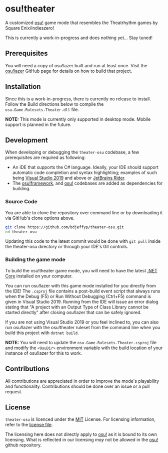 # osu!theater

A customized [osu!](https://github.com/ppy/osu) game mode that resembles the Theatrhythm games by Square Enix/indieszero!

This is currently a work-in-progress and does nothing yet... Stay tuned!

## Prerequisites
You will need a copy of osu!lazer built and run at least once. Visit the [osu!lazer](https://github.com/ppy/osu) GitHub page for details on how to build that project.

## Installation
Since this is a work-in-progress, there is currently no release to install. Follow the Build directions below to compile the `osu.Game.Rulesets.Theater.dll` file.

**NOTE:** This mode is currently only supported in desktop mode. Mobile support is planned in the future.

## Development
When developing or debugging the `theater-osu` codebase, a few prerequisites are required as following:
* An IDE that supports the C# language. Ideally, your IDE should support automatic code completion and syntax highlighting; examples of such being [Visual Studio 2019](https://visualstudio.microsoft.com/vs/) and above or [JetBrains Rider](https://www.jetbrains.com/rider/).
* The [osu!framework](https://github.com/ppy/osu-framework/tree/master/osu.Framework), and [osu!](https://github.com/ppy/osu) codebases are added as dependencies for building.

### Source Code 
You are able to clone the repository over command line or by downloading it via GitHub's clone options above.

```sh
git clone https://github.com/bdjeffyp/theater-osu.git
cd theater-osu
```

Updating this code to the latest commit would be done with `git pull` inside the theater-osu directory or through your IDE's Git controls.

### Building the game mode
To build the osu!theater game mode, you will need to have the latest [.NET Core](https://dotnet.microsoft.com/download) installed on your computer.

You can run osu!lazer with this game mode installed for you directly from the IDE! The `.csproj` file contains a post-build event script that always runs when the Debug (F5) or Run Without Debugging (Ctrl+F5) command is given in Visual Studio 2019. Running from the IDE will issue an error dialog stating that "A project with an Output Type of Class Library cannot be started directly" after closing osu!lazer that can be safely ignored.

If you are not using Visual Studio 2019 or you feel inclined to, you can also run osu!lazer with the osu!theater ruleset from the command line when you build this project with `dotnet build`.

**NOTE:** You will need to update the `osu.Game.Rulesets.Theater.csproj` file and modify the `<OsuDir>` environment variable with the build location of your instance of osu!lazer for this to work.

## Contributions
All contributions are appreciated in order to improve the mode's playability and functionality. Contributions should be done over an issue or a pull request.

## License
`theater-osu` is licenced under the [MIT](https://opensource.org/licenses/MIT) License. For licensing information, refer to the [license file](https://github.com/bdjeffyp/theater-osu/blob/master/LICENSE).

The licensing here does not directly apply to [osu!](https://github.com/ppy/osu) as it is bound to its own licensing. What is reflected in our licensing *may* not be allowed in the [osu!](https://github.com/ppy/osu) github repository.